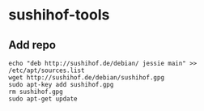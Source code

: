 # sushihof-tools
## Add repo
```
echo "deb http://sushihof.de/debian/ jessie main" >> /etc/apt/sources.list
wget http://sushihof.de/debian/sushihof.gpg
sudo apt-key add sushihof.gpg
rm sushihof.gpg
sudo apt-get update

```
